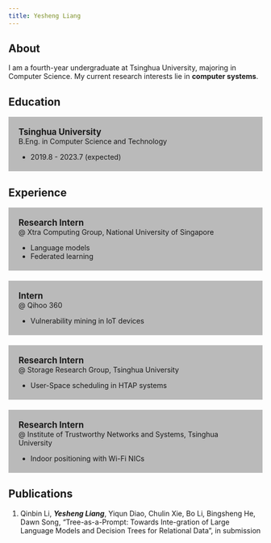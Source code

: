 ```yaml
---
title: Yesheng Liang
---
```


## About

I am a fourth-year undergraduate at Tsinghua University, majoring in Computer Science. My current research interests lie in **computer systems**.

## Education

<style>
.post {
    padding-top: 0 !important;
    margin-top: 0 !important;
}
.card {
    padding: 20px;
    /* border-radius: 0.5em; */
    background-color: #00000044;
    /* margin-bottom: 1em; */
}

.card > :last-child {
    margin-bottom: 0;
}
.card > :first-child {
    margin-top: 0;
}
.card:not(:last-child) {
    margin-bottom: 20px;
}
</style>

<div class="card">

<big>**Tsinghua University**</big><br/>
B.Eng. in Computer Science and Technology

- 2019.8 - 2023.7 (expected)

</div>

## Experience

<div class="card">

<big>**Research Intern**</big><br/>
@ Xtra Computing Group, National University of Singapore

- Language models
- Federated learning

<!-- Advised by [Prof. Bingsheng He](https://www.comp.nus.edu.sg/~hebs/) -->

</div>

<div class="card">

<big>**Intern**</big><br/>
@ Qihoo 360

- Vulnerability mining in IoT devices

</div>

<div class="card">

<big>**Research Intern**</big><br/>
@ Storage Research Group, Tsinghua University

- User-Space scheduling in HTAP systems

<!-- Advised by [Prof. Youyou Lu](https://storage.cs.tsinghua.edu.cn/~lu/) -->

</div>

<div class="card">

<big>**Research Intern**</big><br/>
@ Institute of Trustworthy Networks and Systems, Tsinghua University

- Indoor positioning with Wi-Fi NICs

<!-- Advised by [Prof. Jiliang Wang](http://tns.thss.tsinghua.edu.cn/~jiliang/) -->

</div>

## Publications

1. Qinbin Li, ***Yesheng Liang***, Yiqun Diao, Chulin Xie, Bo Li, Bingsheng He, Dawn Song, “Tree-as-a-Prompt: Towards Inte-gration of Large Language Models and Decision Trees for Relational Data”, in submission

<!-- # Interests -->
